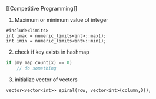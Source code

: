 [[Competitive Programming]]

1. Maximum or minimum value of integer
```
#include<limits>
int imax = numeric_limits<int>::max();
int imin = numeric_limits<int>::min();
```

2. check if key exists in hashmap
```C++
if (my_map.count(x) == 0)
	// do something
```
3. initialize vector of vectors
```
vector<vector<int>> spiral(row, vector<int>(column,0));
```